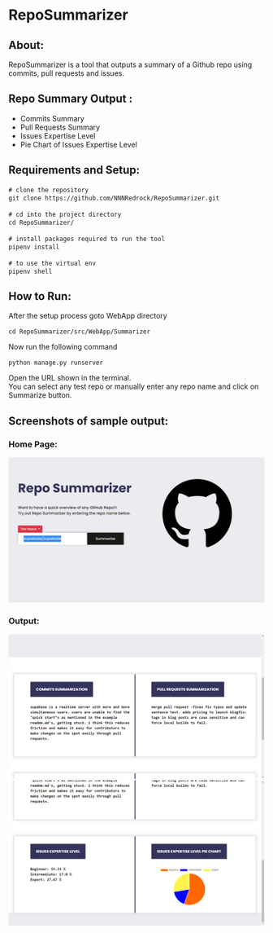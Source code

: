 # RepoSummarizer
## About:
RepoSummarizer is a tool that outputs a summary of a Github repo using commits, pull requests and issues.
## Repo Summary Output :
* Commits Summary
* Pull Requests Summary
* Issues Expertise Level 
* Pie Chart of Issues Expertise Level
## Requirements and Setup:
```console
# clone the repository 
git clone https://github.com/NNNRedrock/RepoSummarizer.git

# cd into the project directory
cd RepoSummarizer/

# install packages required to run the tool
pipenv install

# to use the virtual env
pipenv shell
```
## How to Run:
After the setup process goto WebApp directory
```console
cd RepoSummarizer/src/WebApp/Summarizer
```
Now run the following command
```console
python manage.py runserver
```
Open the URL shown in the terminal. <br/>
You can select any test repo or manually enter any repo name and click on Summarize button.

## Screenshots of sample output:
### Home Page:
![Alt text](./images/home.png)
### Output:
![Alt text](./images/main1.png)
![Alt text](./images/main2.png)

